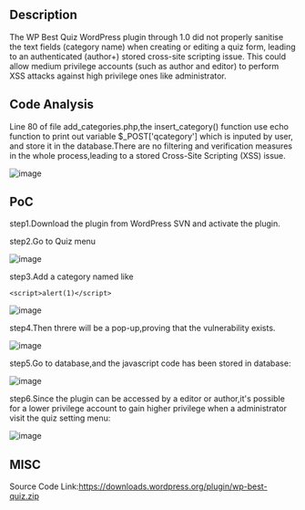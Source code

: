## Description

The WP Best Quiz WordPress plugin through 1.0 did not properly sanitise the text fields (category name) when creating or editing a quiz form, leading to an authenticated (author+) stored cross-site scripting issue. This could allow medium privilege accounts (such as author and editor) to perform XSS attacks against high privilege ones like administrator.

## Code Analysis

Line 80 of file add_categories.php,the insert_category() function use echo function to print out variable $_POST['qcategory'] which is inputed by user, and store it in the database.There are no filtering and verification measures in the whole process,leading to a stored Cross-Site Scripting (XSS) issue.

![image](https://user-images.githubusercontent.com/59782799/192555913-e1570355-a9a8-459c-b1a1-4a2b32a6097a.png)

## PoC

step1.Download the plugin from WordPress SVN and activate the plugin.

step2.Go to Quiz menu

![image](https://user-images.githubusercontent.com/59782799/192553789-a9f64861-e990-4919-9e09-c5dad33f3585.png)

step3.Add a category named like 

```
<script>alert(1)</script>
```

![image](https://user-images.githubusercontent.com/59782799/192554247-7dea9e38-6633-4ce0-83d5-4d8c0d31a33c.png)

step4.Then threre will be a pop-up,proving that the vulnerability exists.

![image](https://user-images.githubusercontent.com/59782799/192555063-68ca7281-f045-4a70-9852-d6aea45e24d1.png)

step5.Go to database,and the javascript code has been stored in database:

![image](https://user-images.githubusercontent.com/59782799/192557979-407b6cf1-f029-4525-bc37-79503a702809.png)

step6.Since the plugin can be accessed by a editor or author,it's possible for a lower privilege account to gain higher privilege when a administrator visit the quiz setting menu: 

![image](https://user-images.githubusercontent.com/59782799/192565232-87e6bb8b-b324-4cc9-a46a-d70bc4ece3b8.png)


## MISC

Source Code Link:https://downloads.wordpress.org/plugin/wp-best-quiz.zip

